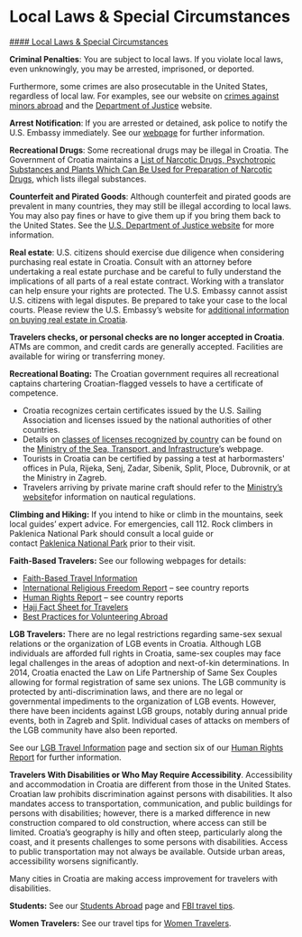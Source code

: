 # Local Laws & Special Circumstances

[#### Local Laws & Special Circumstances](javascript:void(0); "Local Laws & Special Circumstances")

**Criminal Penalties**: You are subject to local laws. If you violate local laws, even unknowingly, you may be arrested, imprisoned, or deported.

Furthermore, some crimes are also prosecutable in the United States, regardless of local law. For examples, see our website on [crimes against minors abroad](https://travel.state.gov/content/passports/en/emergencies/arrest/criminalpenalties.html) and the [Department of Justice](https://www.justice.gov/actioncenter/report-crime) website.

**Arrest Notification**: If you are arrested or detained, ask police to notify the U.S. Embassy immediately. See our [webpage](https://travel.state.gov/content/passports/english/emergencies/arrest.html) for further information.

**Recreational Drugs**: Some recreational drugs may be illegal in Croatia. The Government of Croatia maintains a [List of Narcotic Drugs, Psychotropic Substances and Plants Which Can Be Used for Preparation of Narcotic Drugs](https://narodne-novine.nn.hr/clanci/sluzbeni/2016_01_10_258.html), which lists illegal substances.

**Counterfeit and Pirated Goods**: Although counterfeit and pirated goods are prevalent in many countries, they may still be illegal according to local laws. You may also pay fines or have to give them up if you bring them back to the United States. See the [U.S. Department of Justice website](https://www.justice.gov/criminal-ccips) for more information.

**Real estate**: U.S. citizens should exercise due diligence when considering purchasing real estate in Croatia. Consult with an attorney before undertaking a real estate purchase and be careful to fully understand the implications of all parts of a real estate contract. Working with a translator can help ensure your rights are protected. The U.S. Embassy cannot assist U.S. citizens with legal disputes. Be prepared to take your case to the local courts. Please review the U.S. Embassy’s website for [additional information on buying real estate in Croatia](https://hr.usembassy.gov/buying-real-estate/?_ga=2.101361601.194321556.1701955522-176209058.1701955522).

**Travelers checks, or personal checks are no longer accepted in Croatia**. ATMs are common, and credit cards are generally accepted. Facilities are available for wiring or transferring money.

**Recreational Boating:** The Croatian government requires all recreational captains chartering Croatian-flagged vessels to have a certificate of competence.

* Croatia recognizes certain certificates issued by the U.S. Sailing Association and licenses issued by the national authorities of other countries.
* Details on [classes of licenses recognized by country](https://mmpi.gov.hr/sea/recognition-of-stcw-certificates/18571) can be found on the [Ministry of the Sea, Transport, and Infrastructure](https://mmpi.gov.hr/en)’s webpage.
* Tourists in Croatia can be certified by passing a test at harbormasters' offices in Pula, Rijeka, Senj, Zadar, Sibenik, Split, Ploce, Dubrovnik, or at the Ministry in Zagreb.
* Travelers arriving by private marine craft should refer to the [Ministry’s website](https://mmpi.gov.hr/sea/6986)for information on nautical regulations.

**Climbing and Hiking:** If you intend to hike or climb in the mountains, seek local guides’ expert advice. For emergencies, call 112. Rock climbers in Paklenica National Park should consult a local guide or contact [Paklenica National Park](https://www.np-paklenica.hr/en/) prior to their visit.

**Faith-Based Travelers:** See our following webpages for details:

* [Faith-Based Travel Information](https://travel.state.gov/content/passports/en/go/faith-based-travel.html)
* [International Religious Freedom Report](http://www.state.gov/j/drl/irf/rpt/index.htm) – see country reports
* [Human Rights Report](http://www.state.gov/j/drl/rls/hrrpt/) – see country reports
* [Hajj Fact Sheet for Travelers](https://travel.state.gov/content/passports/en/go/Hajj.html)
* [Best Practices for Volunteering Abroad](https://travel.state.gov/content/passports/en/go/volunteer.html)

**LGB Travelers:** There are no legal restrictions regarding same-sex sexual relations or the organization of LGB events in Croatia. Although LGB individuals are afforded full rights in Croatia, same-sex couples may face legal challenges in the areas of adoption and next-of-kin determinations. In 2014, Croatia enacted the Law on Life Partnership of Same Sex Couples allowing for formal registration of same sex unions. The LGB community is protected by anti-discrimination laws, and there are no legal or governmental impediments to the organization of LGB events. However, there have been incidents against LGB groups, notably during annual pride events, both in Zagreb and Split. Individual cases of attacks on members of the LGB community have also been reported.

See our [LGB Travel Information](https://travel.state.gov/content/passports/english/go/lgbt.html) page and section six of our [Human Rights Report](http://www.state.gov/j/drl/rls/hrrpt/) for further information.

**Travelers With Disabilities or Who May Require Accessibility**. Accessibility and accommodation in Croatia are different from those in the United States. Croatian law prohibits discrimination against persons with disabilities. It also mandates access to transportation, communication, and public buildings for persons with disabilities; however, there is a marked difference in new construction compared to old construction, where access can still be limited. Croatia’s geography is hilly and often steep, particularly along the coast, and it presents challenges to some persons with disabilities. Access to public transportation may not always be available. Outside urban areas, accessibility worsens significantly.

Many cities in Croatia are making access improvement for travelers with disabilities.

**Students:** See our [Students Abroad](https://travel.state.gov/content/studentsabroad/en.html) page and [FBI travel tips](https://www.fbi.gov/file-repository/student-travel-brochure-pdf.pdf/view).

**Women Travelers:** See our travel tips for [Women Travelers](https://travel.state.gov/content/passports/english/go/Women.html).